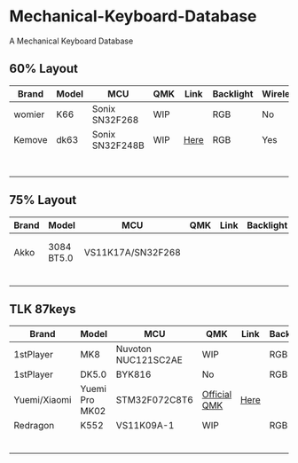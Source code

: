 # Mechanical-Keyboard-Database

A Mechanical Keyboard Database



## 60% Layout

| Brand  | Model | MCU             | QMK  | Link                                                         | Backlight | Wireless |
| ------ | ----- | --------------- | ---- | ------------------------------------------------------------ | --------- | -------- |
| womier | K66   | Sonix SN32F268  | WIP  |                                                              | RGB       | No       |
| Kemove | dk63  | Sonix SN32F248B | WIP  | [Here](https://github.com/qmk/qmk_firmware/tree/master/keyboards/xiaomi/mk02) | RGB       | Yes      |
|        |       |                 |      |                                                              |           |          |
|        |       |                 |      |                                                              |           |          |
|        |       |                 |      |                                                              |           |          |
|        |       |                 |      |                                                              |           |          |
|        |       |                 |      |                                                              |           |          |
|        |       |                 |      |                                                              |           |          |
|        |       |                 |      |                                                              |           |          |

## 75% Layout

| Brand | Model      | MCU               | QMK  | Link | Backlight | Wireless |
| ----- | ---------- | ----------------- | ---- | ---- | --------- | -------- |
|       |            |                   |      |      |           |          |
|       |            |                   |      |      |           |          |
| Akko  | 3084 BT5.0 | VS11K17A/SN32F268 |      |      |           |          |
|       |            |                   |      |      |           |          |
|       |            |                   |      |      |           |          |
|       |            |                   |      |      |           |          |
|       |            |                   |      |      |           |          |
|       |            |                   |      |      |           |          |
|       |            |                   |      |      |           |          |

## TLK 87keys

| Brand        | Model          | MCU                 | QMK                                                  | Link                                                         | Backlight | Hotswap | Wireless |
| ------------ | -------------- | ------------------- | ---------------------------------------------------- | ------------------------------------------------------------ | --------- | ------- | -------- |
| 1stPlayer    | MK8            | Nuvoton NUC121SC2AE | WIP                                                  |                                                              | RGB       | 13key   | No       |
| 1stPlayer    | DK5.0          | BYK816              | No                                                   |                                                              | RGB       | No      | No       |
| Yuemi/Xiaomi | Yuemi Pro MK02 | STM32F072C8T6       | [Official QMK](https://github.com/qmk/qmk_firmware/) | [Here](https://github.com/qmk/qmk_firmware/tree/master/keyboards/xiaomi/mk02) |           |         |          |
| Redragon     | K552           | VS11K09A-1          | WIP                                                  |                                                              | RGB       | Yes     | No       |
|              |                |                     |                                                      |                                                              |           |         |          |
|              |                |                     |                                                      |                                                              |           |         |          |
|              |                |                     |                                                      |                                                              |           |         |          |
|              |                |                     |                                                      |                                                              |           |         |          |
|              |                |                     |                                                      |                                                              |           |         |          |
|              |                |                     |                                                      |                                                              |           |         |          |

